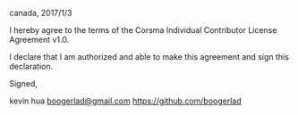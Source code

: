 canada, 2017/1/3

I hereby agree to the terms of the Corsma Individual Contributor License
Agreement v1.0.

I declare that I am authorized and able to make this agreement and sign this
declaration.

Signed,

kevin hua boogerlad@gmail.com https://github.com/boogerlad
